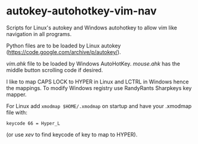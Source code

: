 # autokey-autohotkey-vim-nav
Scripts for Linux's autokey and Windows autohotkey to allow vim like navigation in all programs.

Python files are to be loaded by Linux autokey (https://code.google.com/archive/p/autokey/).

*vim.ahk* file to be loaded by Windows AutoHotKey.  *mouse.ahk* has the middle button scrolling code if desired.

I like to map CAPS LOCK to HYPER in Linux and LCTRL in Windows hence the mappings.  To modify Windows registry use RandyRants Sharpkeys key mapper.

For Linux add `xmodmap $HOME/.xmodmap` on startup and have your .xmodmap file with:

```
keycode 66 = Hyper_L
```

(or use *xev* to find keycode of key to map to HYPER).
